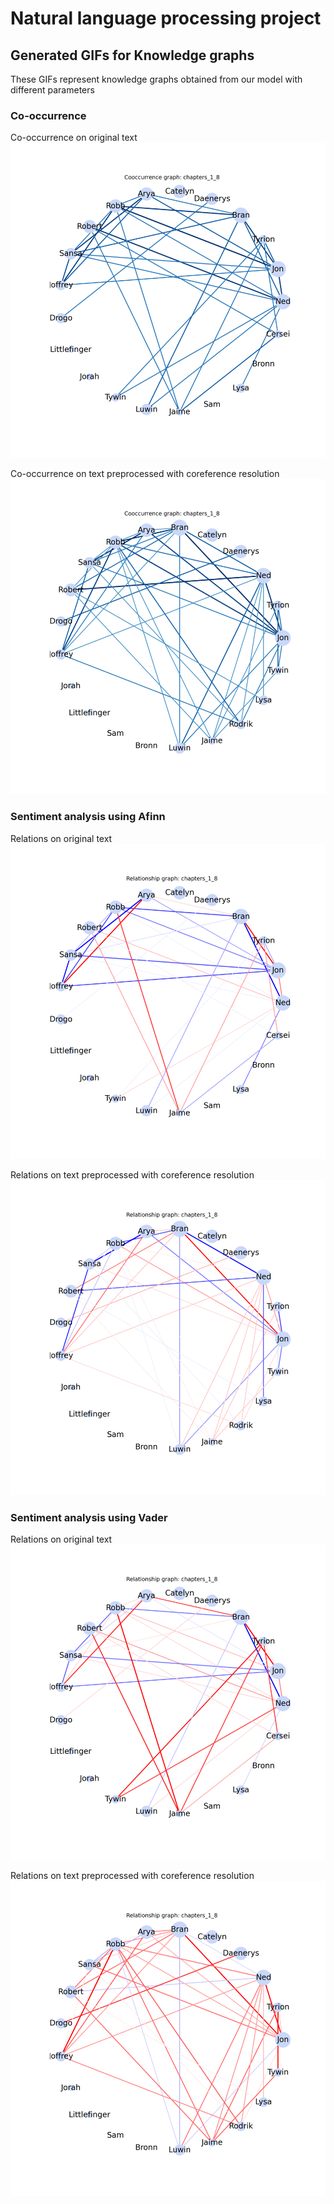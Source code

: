 # Natural language processing project

## Generated GIFs for Knowledge graphs
These GIFs represent knowledge graphs obtained from our model with different parameters

### Co-occurrence 

Co-occurrence on original text
![](https://github.com/bosilr/NLP_project/blob/main/results/gif/normal_coor_gif.gif)

Co-occurrence on text preprocessed with coreference resolution
![](https://github.com/bosilr/NLP_project/blob/main/results/gif/coref_coor_gif.gif)

### Sentiment analysis using Afinn
Relations on original text
![](https://github.com/bosilr/NLP_project/blob/main/results/gif/normal_afinn_gif.gif)

Relations on text preprocessed with coreference resolution
![](https://github.com/bosilr/NLP_project/blob/main/results/gif/coref_afinn_gif.gif)

### Sentiment analysis using Vader
Relations on original text
![](https://github.com/bosilr/NLP_project/blob/main/results/gif/normal_vader_gif.gif)

Relations on text preprocessed with coreference resolution
![](https://github.com/bosilr/NLP_project/blob/main/results/gif/coref_vader_gif.gif)
